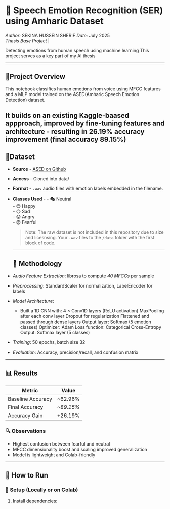 # 🎤 Speech Emotion Recognition (SER) using Amharic Dataset

*Author:* SEKINA HUSSEIN SHERIF
*Date:* July 2025  
*Thesis Base Project* | 

Detecting emotions from human speech using machine learning
This project serves as a key part of my AI thesis 

---


## 📌Project Overview
This notebook classifies human emotions from voice using MFCC features and a MLP model trained on the ASED(Amharic Speech Emotion Detection) dataset.

It builds on an existing Kaggle-baased appproach, improved by fine-tuning features and architecture - resulting in  **26.19% accuracy improvement** (final accuracy **89.15%**)
---


## 📂Dataset

- **Source** - [ASED on Github](https://github.com/Ethio2021/ASED_V1)
- **Access** - Cloned into data/
- **Format** - `.wav` audio files with emotion labels embedded in the filename.
- **Classes Used** -
      - 🎭 Neutral  
      - 😊 Happy  
      - 😢 Sad  
      - 😡 Angry  
      - 😨 Fearful  

  >Note: The raw dataset is not included in this repository due to size and licesnsing. Your `.wav` files to the `/data` folder with the first block of code.

  ---

  ## 🧠 Methodology

- *Audio Feature Extraction*: librosa to compute *40 MFCCs* per sample  
- *Preprocessing*: StandardScaler for normalization, LabelEncoder for labels  
- *Model Architecture*:
  - Built a 1D CNN with:
          4 × Conv1D layers (ReLU activation)
          MaxPooling after each conv layer
          Dropout for regularization
          Flattened and passed through dense layers
          Output layer: Softmax (5 emotion classes)
          Optimizer: Adam
          Loss function: Categorical Cross-Entropy 
          Output: Softmax layer (5 classes)

- *Training*: 50 epochs, batch size 32
- *Evaluation*: Accuracy, precision/recall, and confusion matrix

---

## 📊 Results

| Metric         | Value   |
|----------------|---------|
| Baseline Accuracy | ~62.96%    |
| Final Accuracy    | *~89.15%* |
| Accuracy Gain     | +26.19%     |

### 🔍 Observations

- Highest confusion between fearful and neutral  
- MFCC dimensionality boost and scaling improved generalization  
- Model is lightweight and Colab-friendly

---

## 🧪 How to Run

### 🔧 Setup (Locally or on Colab)
1. Install dependencies:



